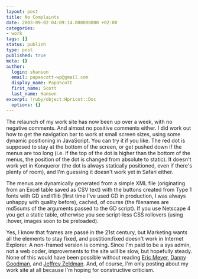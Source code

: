 ```yaml
---
layout: post
title: No Complaints
date: 2003-09-02 04:09:14.000000000 +02:00
categories:
- work
tags: []
status: publish
type: post
published: true
meta: {}
author:
  login: shanson
  email: papascott-wp@gmail.com
  display_name: PapaScott
  first_name: Scott
  last_name: Hanson
excerpt: !ruby/object:Hpricot::Doc
  options: {}
---
```

<p>The relaunch of my work site has now been up over a week, with no negative comments. And almost no positive comments either. I did work out how to get the navigation bar to work at small screen sizes, using some dynamic positioning in JavaScript. You can try it if you like. The red dot is supposed to stay at the bottom of the screen, or get pushed down if the menus are too long (i.e. if the top of the dot is higher than the bottom of the menus, the position of the dot is changed from absolute to static). It doesn't work yet in Konqueror (the dot is always statically positioned, even if there's plenty of room), and I'm guessing it doesn't work yet in Safari either.</p>
<p>The menus are dynamically generated from a simple XML file (originating from an Excel table saved as CSV text) with the buttons created from Type 1 fonts with GD and t1lib (first time I've used GD in production, I was always unhappy with quality before), cached, of course (the filenames are md5sums of the arguments passed to the GD script). If you use Netscape 4 you get a static table, otherwise you see script-less CSS rollovers (using :hover, images soon to be preloaded).  </p>
<p>Yes, I know that frames are pass&#233; in the 21st century, but Marketing wants all the elements to stay fixed, and postition:fixed doesn't work in Internet Explorer. A non-framed version is coming. Since I'm paid to be a sys admin, not a web coder, improvements to the site will be slow, but hopefully steady. None of this would have been possible without reading <a title="Eric Meyer on CSS: Home" href="http://www.ericmeyeroncss.com/">Eric Meyer</a>, <a title="O'Reilly Network: Cooking with JavaScript & DHTML, Part 6" href="http://www.oreillynet.com/lpt/a/3770">Danny Goodman</a>, and <a title="Jeffrey Zeldman Presents: The Daily Report" href="http://www.zeldman.com/">Jeffrey Zeldman</a>. And, of course, I'm only posting about my work site at all because I'm hoping for constructive criticism.</p>
